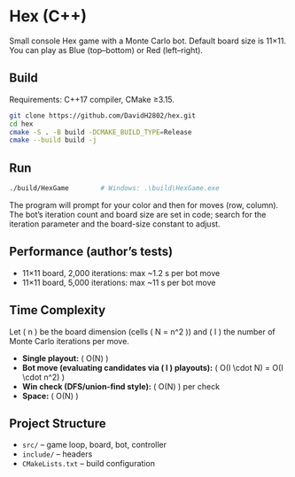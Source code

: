 # Hex (C++)

Small console Hex game with a Monte Carlo bot. Default board size is 11×11. You can play as Blue (top–bottom) or Red (left–right).

## Build

Requirements: C++17 compiler, CMake ≥3.15.

```bash
git clone https://github.com/DavidH2802/hex.git
cd hex
cmake -S . -B build -DCMAKE_BUILD_TYPE=Release
cmake --build build -j
```

## Run

```bash
./build/HexGame        # Windows: .\build\HexGame.exe
```

The program will prompt for your color and then for moves (row, column). The bot’s iteration count and board size are set in code; search for the iteration parameter and the board-size constant to adjust.

## Performance (author’s tests)

* 11×11 board, 2,000 iterations: max ~1.2 s per bot move
* 11×11 board, 5,000 iterations: max ~11 s per bot move

## Time Complexity

Let ( n ) be the board dimension (cells ( N = n^2 )) and ( I ) the number of Monte Carlo iterations per move.

* **Single playout:** ( O(N) )
* **Bot move (evaluating candidates via ( I ) playouts):** ( O(I \cdot N) = O(I \cdot n^2) )
* **Win check (DFS/union-find style):** ( O(N) ) per check
* **Space:** ( O(N) )

## Project Structure

* `src/` – game loop, board, bot, controller
* `include/` – headers
* `CMakeLists.txt` – build configuration
